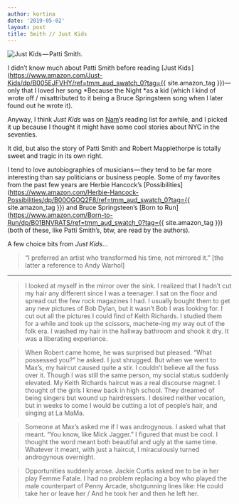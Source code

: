 ```yaml
---
author: kortina
date: '2019-05-02'
layout: post
title: Smith // Just Kids
---
```


![Just Kids — Patti Smith.](https://cdn-images-1.medium.com/max/2560/0*xti17gy-NnwxyN0z.jpg)

I didn’t know much about Patti Smith before reading [Just Kids ](https://www.amazon.com/Just-Kids/dp/B005EJFVHY/ref=tmm_aud_swatch_0?tag={{ site.amazon_tag }})— only that I loved her song *Because the Night *as a kid (which I kind of wrote off / misattributed to it being a Bruce Springsteen song when I later found out he wrote it).

Anyway, I think *Just Kids* was on [Nam](https://medium.com/@namratalpatel)’s reading list for awhile, and I picked it up because I thought it might have some cool stories about NYC in the seventies.

It did, but also the story of Patti Smith and Robert Mapplethorpe is totally sweet and tragic in its own right.

I tend to love autobiographies of musicians — they tend to be far more interesting than say politicians or business people. Some of my favorites from the past few years are Herbie Hancock’s [Possibilities](https://www.amazon.com/Herbie-Hancock-Possibilities/dp/B00OGOQ2F8/ref=tmm_aud_swatch_0?tag={{ site.amazon_tag }}) and Bruce Springsteen’s [Born to Run](https://www.amazon.com/Born-to-Run/dp/B01BNVRATS/ref=tmm_aud_swatch_0?tag={{ site.amazon_tag }}) (both of these, like Patti Smith’s, btw, are read by the authors).

A few choice bits from *Just Kids*…

> “I preferred an artist who transformed his time, not mirrored it.” [the latter a reference to Andy Warhol]

---

> I looked at myself in the mirror over the sink. I realized that I hadn’t cut my hair any different since I was a teenager. I sat on the floor and spread out the few rock magazines I had. I usually bought them to get any new pictures of Bob Dylan, but it wasn’t Bob I was looking for. I cut out all the pictures I could find of Keith Richards. I studied them for a while and took up the scissors, machete-ing my way out of the folk era. I washed my hair in the hallway bathroom and shook it dry. It was a liberating experience.

> When Robert came home, he was surprised but pleased. “What possessed you?” he asked. I just shrugged. But when we went to Max’s, my haircut caused quite a stir. I couldn’t believe all the fuss over it. Though I was still the same person, my social status suddenly elevated. My Keith Richards haircut was a real discourse magnet. I thought of the girls I knew back in high school. They dreamed of being singers but wound up hairdressers. I desired neither vocation, but in weeks to come I would be cutting a lot of people’s hair, and singing at La MaMa.

> Someone at Max’s asked me if I was androgynous. I asked what that meant. “You know, like Mick Jagger.” I figured that must be cool. I thought the word meant both beautiful and ugly at the same time. Whatever it meant, with just a haircut, I miraculously turned androgynous overnight.

> Opportunities suddenly arose. Jackie Curtis asked me to be in her play Femme Fatale. I had no problem replacing a boy who played the male counterpart of Penny Arcade, shotgunning lines like: He could take her or leave her / And he took her and then he left her.